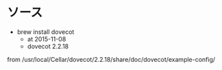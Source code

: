 # ソース
* brew install dovecot
  * at 2015-11-08
  * dovecot 2.2.18

from /usr/local/Cellar/dovecot/2.2.18/share/doc/dovecot/example-config/
